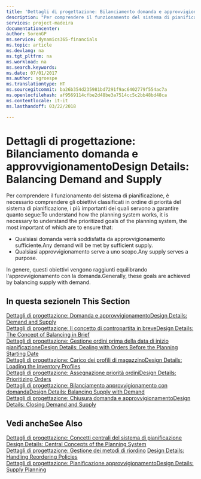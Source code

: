 ```yaml
---
title: 'Dettagli di progettazione: Bilanciamento domanda e approvvigionamento | Documenti Microsoft'
description: "Per comprendere il funzionamento del sistema di pianificazione, è necessario comprendere gli obiettivi classificati in ordine di priorità del sistema di pianificazione, i più importanti dei quali servono a garantire che qualsiasi domanda sarà soddisfatta da un approvvigionamento sufficiente e ogni domanda avrà uno scopo."
services: project-madeira
documentationcenter: 
author: SorenGP
ms.service: dynamics365-financials
ms.topic: article
ms.devlang: na
ms.tgt_pltfrm: na
ms.workload: na
ms.search.keywords: 
ms.date: 07/01/2017
ms.author: sgroespe
ms.translationtype: HT
ms.sourcegitcommit: ba26b354d235981bd7291f9ac6402779f554ac7a
ms.openlocfilehash: af9569114cfbe2d48be3a7514cc5c2bb48bd48ca
ms.contentlocale: it-it
ms.lasthandoff: 03/22/2018

---
```

# <a name="design-details-balancing-demand-and-supply"></a><span data-ttu-id="0fdd6-103">Dettagli di progettazione: Bilanciamento domanda e approvvigionamento</span><span class="sxs-lookup"><span data-stu-id="0fdd6-103">Design Details: Balancing Demand and Supply</span></span>
<span data-ttu-id="0fdd6-104">Per comprendere il funzionamento del sistema di pianificazione, è necessario comprendere gli obiettivi classificati in ordine di priorità del sistema di pianificazione, i più importanti dei quali servono a garantire quanto segue:</span><span class="sxs-lookup"><span data-stu-id="0fdd6-104">To understand how the planning system works, it is necessary to understand the prioritized goals of the planning system, the most important of which are to ensure that:</span></span>  

- <span data-ttu-id="0fdd6-105">Qualsiasi domanda verrà soddisfatta da approvvigionamento sufficiente.</span><span class="sxs-lookup"><span data-stu-id="0fdd6-105">Any demand will be met by sufficient supply.</span></span>  
- <span data-ttu-id="0fdd6-106">Qualsiasi approvvigionamento serve a uno scopo.</span><span class="sxs-lookup"><span data-stu-id="0fdd6-106">Any supply serves a purpose.</span></span>  

 <span data-ttu-id="0fdd6-107">In genere, questi obiettivi vengono raggiunti equilibrando l'approvvigionamento con la domanda.</span><span class="sxs-lookup"><span data-stu-id="0fdd6-107">Generally, these goals are achieved by balancing supply with demand.</span></span>  

## <a name="in-this-section"></a><span data-ttu-id="0fdd6-108">In questa sezione</span><span class="sxs-lookup"><span data-stu-id="0fdd6-108">In This Section</span></span>  
[<span data-ttu-id="0fdd6-109">Dettagli di progettazione: Domanda e approvvigionamento</span><span class="sxs-lookup"><span data-stu-id="0fdd6-109">Design Details: Demand and Supply</span></span>](design-details-demand-and-supply.md)  
[<span data-ttu-id="0fdd6-110">Dettagli di progettazione: Il concetto di contropartita in breve</span><span class="sxs-lookup"><span data-stu-id="0fdd6-110">Design Details: The Concept of Balancing in Brief</span></span>](design-details-the-concept-of-balancing-in-brief.md)  
[<span data-ttu-id="0fdd6-111">Dettagli di progettazione: Gestione ordini prima della data di inizio pianificazione</span><span class="sxs-lookup"><span data-stu-id="0fdd6-111">Design Details: Dealing with Orders Before the Planning Starting Date</span></span>](design-details-dealing-with-orders-before-the-planning-starting-date.md)  
[<span data-ttu-id="0fdd6-112">Dettagli di progettazione: Carico dei profili di magazzino</span><span class="sxs-lookup"><span data-stu-id="0fdd6-112">Design Details: Loading the Inventory Profiles</span></span>](design-details-loading-the-inventory-profiles.md)  
[<span data-ttu-id="0fdd6-113">Dettagli di progettazione: Assegnazione priorità ordini</span><span class="sxs-lookup"><span data-stu-id="0fdd6-113">Design Details: Prioritizing Orders</span></span>](design-details-prioritizing-orders.md)  
[<span data-ttu-id="0fdd6-114">Dettagli di progettazione: Bilanciamento approvvigionamento con domanda</span><span class="sxs-lookup"><span data-stu-id="0fdd6-114">Design Details: Balancing Supply with Demand</span></span>](design-details-balancing-supply-with-demand.md)  
[<span data-ttu-id="0fdd6-115">Dettagli di progettazione: Chiusura domanda e approvvigionamento</span><span class="sxs-lookup"><span data-stu-id="0fdd6-115">Design Details: Closing Demand and Supply</span></span>](design-details-closing-demand-and-supply.md)  

## <a name="see-also"></a><span data-ttu-id="0fdd6-116">Vedi anche</span><span class="sxs-lookup"><span data-stu-id="0fdd6-116">See Also</span></span>  
 <span data-ttu-id="0fdd6-117">[Dettagli di progettazione: Concetti centrali del sistema di pianificazione](design-details-central-concepts-of-the-planning-system.md) </span><span class="sxs-lookup"><span data-stu-id="0fdd6-117">[Design Details: Central Concepts of the Planning System](design-details-central-concepts-of-the-planning-system.md) </span></span>  
 <span data-ttu-id="0fdd6-118">[Dettagli di progettazione: Gestione dei metodi di riordino](design-details-handling-reordering-policies.md) </span><span class="sxs-lookup"><span data-stu-id="0fdd6-118">[Design Details: Handling Reordering Policies](design-details-handling-reordering-policies.md) </span></span>  
 [<span data-ttu-id="0fdd6-119">Dettagli di progettazione: Pianificazione approvvigionamento</span><span class="sxs-lookup"><span data-stu-id="0fdd6-119">Design Details: Supply Planning</span></span>](design-details-supply-planning.md)

